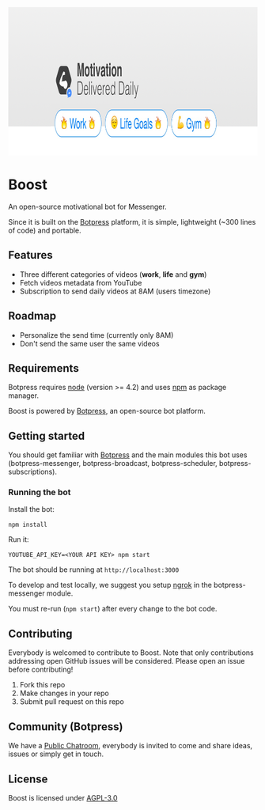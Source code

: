 <a href='https://m.me/BoostFuel'><img src='/assets/banner.png' height='300px'></a>

# Boost

An open-source motivational bot for Messenger.

Since it is built on the [Botpress](https://github.com/botpress/botpress) platform, it is simple, lightweight (~300 lines of code) and portable.

## Features

- Three different categories of videos (**work**, **life** and **gym**)
- Fetch videos metadata from YouTube
- Subscription to send daily videos at 8AM (users timezone)

## Roadmap

- Personalize the send time (currently only 8AM)
- Don't send the same user the same videos

## Requirements

Botpress requires [node](https://nodejs.org) (version >= 4.2) and uses [npm](https://www.npmjs.com) as package manager.

Boost is powered by [Botpress](https://github.com/botpress/botpress), an open-source bot platform.

## Getting started

You should get familiar with [Botpress](https://github.com/botpress/botpress) and the main modules this bot uses (botpress-messenger, botpress-broadcast, botpress-scheduler, botpress-subscriptions).

### Running the bot

Install the bot:

```
npm install
```

Run it:

```
YOUTUBE_API_KEY=<YOUR API KEY> npm start
```

The bot should be running at `http://localhost:3000`

To develop and test locally, we suggest you setup [ngrok](https://ngrok.com/) in the botpress-messenger module.

You must re-run (`npm start`) after every change to the bot code.

## Contributing

Everybody is welcomed to contribute to Boost. Note that only contributions addressing open GitHub issues will be considered. Please open an issue before contributing!

1) Fork this repo
2) Make changes in your repo
3) Submit pull request on this repo

## Community (Botpress)

We have a [Public Chatroom](https://gitter.im/botpress/core), everybody is invited to come and share ideas, issues or simply get in touch.

## License

Boost is licensed under [AGPL-3.0](/LICENSE)
